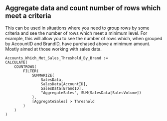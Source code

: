 ## Aggregate data and count number of rows which meet a criteria
This can be used in situations where you need to group rows by some criteria and see the number of rows which meet a minimum level.
For example, this will allow you to see the number of rows which, when grouped by AccountID and BrandID, have purchased above a minimum amount.
Mostly aimed at those working with sales data.

```
Accounts_Which_Met_Sales_Threshold_By_Brand :=
CALCULATE(
	COUNTROWS(
		FILTER(
			SUMMARIZE(
				SalesData,
				SalesData[AccountID],
				SalesData[BrandID],
				"AggregateSales", SUM(SalesData[SalesVolume])
			),
			[AggregateSales] > Threshold
		)
	)
)
```